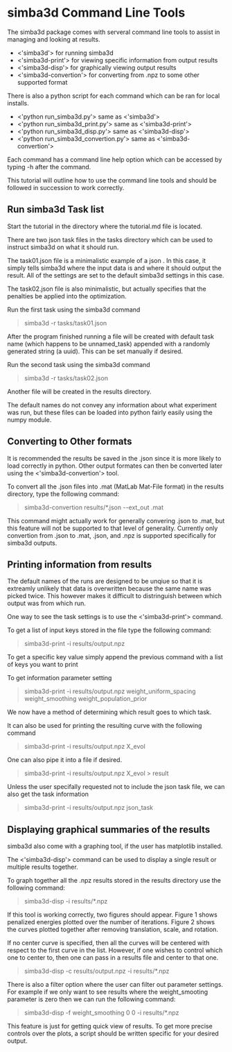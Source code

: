 # simba3d Command Line Tools

The simba3d package comes with serveral command line tools to assist in 
managing and looking at results. 

* <'simba3d'> for running simba3d 
* <'simba3d-print'> for viewing specific information from output results
* <'simba3d-disp'> for graphically viewing output results
* <'simba3d-convertion'> for converting from .npz to some other supported format

There is also a python script for each command which can be ran for local 
installs.

* <'python run_simba3d.py'> same as <'simba3d'>
* <'python run_simba3d_print.py'> same as <'simba3d-print'>
* <'python run_simba3d_disp.py'> same as <'simba3d-disp'>
* <'python run_simba3d_convertion.py'> same as <'simba3d-convertion'>

Each command has a command line help option which can be accessed by typing
-h after the command.

This tutorial will outline how to use the command line tools and should be 
followed in succession to work correctly.

## Run simba3d Task list

Start the tutorial in the directory where the tutorial.md file is located.

There are two json task files in the tasks directory which can be used to 
instruct simba3d on what it should run.

The task01.json file is a minimalistic example of a json . In this case, it 
simply tells simba3d where the input data is and where it should output the 
result. All of the settings are set to the default simba3d settings in this 
case.

The task02.json file is also minimalistic, but actually specifies that the
penalties be applied into the optimization.

Run the first task using the simba3d command
> simba3d -r tasks/task01.json

After the program finished running a file will be created with default task name
(which happens to be unnamed_task) appended with a randomly generated string
(a uuid). This can be set manually if desired.

Run the second task using the simba3d command
> simba3d -r tasks/task02.json

Another file will be created in the results directory.

The default names do not convey any information about what experiment was run,
but these files can be loaded into python fairly easily using the numpy module.

## Converting to Other formats

It is recommended the results be saved in the .json since it is more likely to 
load correctly in python. Other output formates can then be converted later 
using the <'simba3d-convertion'> tool.

To convert all the .json files into .mat (MatLab Mat-File format) in the results
directory, type the following command:
> simba3d-convertion results/*.json --ext_out .mat

This command might actually work for generally convering .json to .mat, but this
feature will not be supported to that level of generality. Currently only 
convertion from .json to .mat, .json, and .npz is supported specifically for 
simba3d outputs.

## Printing information from results

The default names of the runs are designed to be unqiue so that it is extreamly 
unlikely that data is overwritten because the same name was picked twice. This
however makes it difficult to distringuish between which output was from which
run.

One way to see the task settings is to use the <'simba3d-print'> command.

To get a list of input keys stored in the file type the following command:
> simba3d-print -i results/output.npz 

To get a specific key value simply append the previous command with a list of
keys you want to print

To get information parameter setting
> simba3d-print -i results/output.npz weight_uniform_spacing weight_smoothing weight_population_prior

We now have a method of determining which result goes to which task.

It can also be used for printing the resulting curve with the following command
>  simba3d-print -i results/output.npz X_evol

One can also pipe it into a file if desired.
>  simba3d-print -i results/output.npz X_evol > result

Unless the user specifally requested not to include the json task file, we can
also get the task information
> simba3d-print -i results/output.npz json_task 

## Displaying graphical summaries of the results

simba3d also come with a graphing tool, if the user has matplotlib installed.

The <'simba3d-disp'> command can be used to display a single result or multiple
results together.

To graph together all the .npz results stored in the results directory use the 
following command:
> simba3d-disp -i results/*.npz

If this tool is working correctly, two figures should appear. Figure 1 shows
penalized energies plotted over the number of iterations. Figure 2 shows the
curves plotted together after removing translation, scale, and rotation.

If no center curve is specified, then all the curves will be centered with 
respect to the first curve in the list. However, if one wishes to control which
one to center to, then one can pass in a results file and center to that one.
> simba3d-disp -c results/output.npz -i results/*.npz

There is also a filter option where the user can filter out parameter settings.
For example if we only want to see results where the weight_smooting parameter 
is zero then we can run the following command:
> simba3d-disp -f weight_smoothing 0 0 -i results/*.npz

This feature is just for getting quick view of results. To get more precise 
controls over the plots, a script should be written specific for your desired
output.
